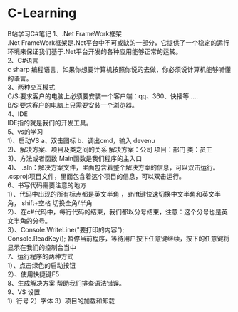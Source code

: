 # C-Learning  
B站学习C#笔记
1、.Net FrameWork框架  
.Net FrameWork框架是.Net平台中不可或缺的一部分，它提供了一个稳定的运行环境来保证我们基于.Net平台开发的各种应用能够正常的运转。  
2、C#语言  
 c sharp 编程语言，如果你想要计算机按照你说的去做，你必须说计算机能够听懂的语言。  
3、两种交互模式  
C/S:要求客户的电脑上必须要安装一个客户端：qq、360、快播等.....   
B/S:要求客户的电脑上只需要安装一个浏览器。  
4、IDE   
IDE指的就是我们的开发工具。  
5、vs的学习   
	1)、启动VS a、双击图标 b、调出cmd，输入 devenu  
	2)、解决方案、项目及类之间的关系 解决方案：公司 项目：部门 类：员工  
	3)、方法或者函数 Main函数是我们程序的主入口  
	4)、 .sln：解决方案文件，里面包含着整个解决方案的信息，可以双击运行。  
 .csproj:项目文件，里面包含着这个项目的信息，可以双击运行。  
6、书写代码需要注意的地方  
	1）、代码中出现的所有标点都是英文半角 ，shift键快速切换中文半角和英文半角， shift+空格 切换全角/半角   
	2）、在c#代码中，每行代码的结束，我们都以分号结束，注意：这个分号也是英文半角的分号。   
	3）、Console.WriteLine("要打印的内容");   
		 Console.ReadKey(); 暂停当前程序，等待用户按下任意键继续，按下的任意键将显示在我们的控制台当中   
7、运行程序的两种方式   
1）、点击绿色的启动按钮   
2）、使用快捷键F5  
8、生成解决方案 帮助我们排查语法错误。  
9、VS 设置  
1）行号	 2）字体	3）项目的加载和卸载  


